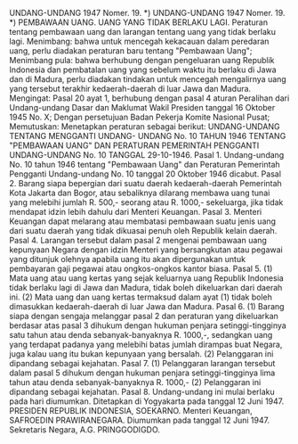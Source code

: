  UNDANG-UNDANG 1947 Nomer. 19. *) UNDANG-UNDANG 1947 Nomer. 19. *) PEMBAWAAN UANG. UANG YANG TIDAK BERLAKU LAGI. Peraturan tentang pembawaan uang dan larangan tentang uang yang tidak berlaku lagi.
Menimbang:
 bahwa untuk mencegah kekacauan dalam peredaran uang, perlu diadakan peraturan baru tentang "Pembawaan Uang"; Menimbang pula: bahwa berhubung dengan pengeluaran uang Republik Indonesia dan pembatalan uang yang sebelum waktu itu berlaku di Jawa dan di Madura, perlu diadakan tindakan untuk mencegah mengalirnya uang yang tersebut terakhir kedaerah-daerah di luar Jawa dan Madura. Mengingat: Pasal 20 ayat 1, berhubung dengan pasal 4 aturan Peralihan dari Undang-undang Dasar dan Maklumat Wakil Presiden tanggal 16 Oktober 1945 No. X; Dengan persetujuan Badan Pekerja Komite Nasional Pusat; Memutuskan: Menetapkan peraturan sebagai berikut: UNDANG-UNDANG TENTANG MENGGANTI UNDANG- UNDANG No. 10 TAHUN 1946 TENTANG "PEMBAWAAN UANG" DAN PERATURAN PEMERINTAH PENGGANTI UNDANG-UNDANG No. 10 TANGGAL 29-10-1946. Pasal 1. Undang-undang No. 10 tahun 1946 tentang "Pembawaan Uang" dan Peraturan Pemerintah Pengganti Undang-undang No. 10 tanggal 20 Oktober 1946 dicabut. Pasal 2. Barang siapa bepergian dari suatu daerah kedaerah-daerah Pemerintah Kota Jakarta dan Bogor, atau sebaliknya dilarang membawa uang tunai yang melebihi jumlah R. 500,- seorang atau R. 1000,- sekeluarga, jika tidak mendapat idzin lebih dahulu dari Menteri Keuangan. Pasal 3. Menteri Keuangan dapat melarang atau membatasi pembawaan suatu jenis uang dari suatu daerah yang tidak dikuasai penuh oleh Republik kelain daerah. Pasal 4. Larangan tersebut dalam pasal 2 mengenai pembawaan uang kepunyaan Negara dengan idzin Menteri yang bersangkutan atau pegawai yang ditunjuk olehnya apabila uang itu akan dipergunakan untuk pembayaran gaji pegawai atau ongkos-ongkos kantor biasa. Pasal 5.
(1) Mata uang atau uang kertas yang sejak keluarnya uang Republik Indonesia tidak berlaku lagi di Jawa dan Madura, tidak boleh dikeluarkan dari daerah ini.
(2) Mata uang dan uang kertas termaksud dalam ayat (1) tidak boleh dimasukkan kedaerah-daerah di luar Jawa dan Madura. Pasal 6.
(1) Barang siapa dengan sengaja melanggar pasal 2 dan peraturan yang dikeluarkan berdasar atas pasal 3 dihukum dengan hukuman penjara setinggi-tingginya satu tahun atau denda sebanyak-banyaknya R. 1000,-, sedangkan uang yang terdapat padanya yang melebihi batas jumlah dirampas buat Negara, juga kalau uang itu bukan kepunyaan yang bersalah.
(2) Pelanggaran ini dipandang sebagai kejahatan. Pasal 7.
(1) Pelanggaran larangan tersebut dalam pasal 5 dihukum dengan hukuman penjara setinggi-tingginya lima tahun atau denda sebanyak-banyaknya R. 1000,- (2) Pelanggaran ini dipandang sebagai kejahatan. Pasal 8. Undang-undang ini mulai berlaku pada hari diumumkan. Ditetapkan di Yogyakarta pada tanggal 12 Juni 1947. PRESIDEN REPUBLIK INDONESIA, SOEKARNO. Menteri Keuangan, SAFROEDIN PRAWIRANEGARA. Diumumkan pada tanggal 12 Juni 1947. Sekretaris Negara, A.G. PRINGGODIGDO.